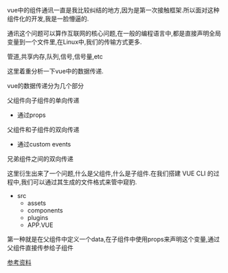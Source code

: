 vue中的组件通讯一直是我比较纠结的地方,因为是第一次接触框架.所以面对这种组件化的开发,我是一脸懵逼的.

通讯这个问题可以算作互联网的核心问题,在一般的编程语言中,都是直接声明全局变量到一个文件里,在Linux中,我们的传输方式更多.

管道,共享内存,队列,信号,信号量,etc

这里着重分析一下vue中的数据传递.

vue的数据传递分为几个部分

父组件向子组件的单向传递

- 通过props

父组件和子组件的双向传递

- 通过custom events

兄弟组件之间的双向传递

这里衍生出来了一个问题,什么是父组件,什么是子组件.在我们搭建 VUE CLI 的过程中,我们可以通过其生成的文件格式来管中窥豹.

- src
  - assets
  - components
  - plugins
  - APP.VUE

第一种就是在父组件中定义一个data,在子组件中使用props来声明这个变量,通过父组件直接传参给子组件

[参考资料](https://juejin.im/post/5bd97e7c6fb9a022852a71cf)